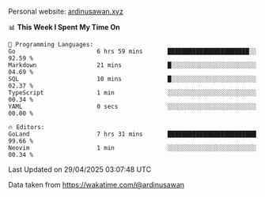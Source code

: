 Personal website: [ardinusawan.xyz](https://ardinusawan.xyz)

<!--START_SECTION:waka-->
📊 **This Week I Spent My Time On** 

```text
💬 Programming Languages: 
Go                       6 hrs 59 mins       ███████████████████████░░   92.59 % 
Markdown                 21 mins             █░░░░░░░░░░░░░░░░░░░░░░░░   04.69 % 
SQL                      10 mins             █░░░░░░░░░░░░░░░░░░░░░░░░   02.37 % 
TypeScript               1 min               ░░░░░░░░░░░░░░░░░░░░░░░░░   00.34 % 
YAML                     0 secs              ░░░░░░░░░░░░░░░░░░░░░░░░░   00.00 % 

🔥 Editors: 
GoLand                   7 hrs 31 mins       █████████████████████████   99.66 % 
Neovim                   1 min               ░░░░░░░░░░░░░░░░░░░░░░░░░   00.34 % 
```


 Last Updated on 29/04/2025 03:07:48 UTC
<!--END_SECTION:waka-->
Data taken from https://wakatime.com/@ardinusawan
